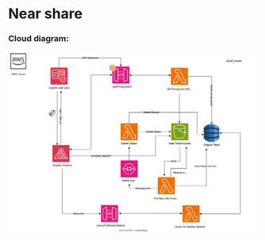 # Near share


### Cloud diagram:
![near share cloud diagram](backend-code/nearshare-cloud-diagram.svg)